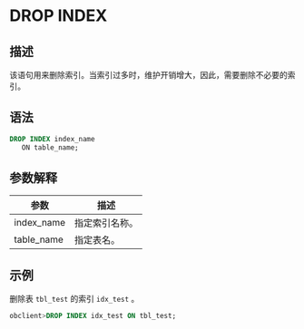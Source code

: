 # DROP INDEX

## 描述

该语句用来删除索引。当索引过多时，维护开销增大，因此，需要删除不必要的索引。

## 语法

```sql
DROP INDEX index_name 
   ON table_name;
```

## 参数解释

|   **参数**   | **描述**  |
|------------|---------|
| index_name | 指定索引名称。 |
| table_name | 指定表名。   |

## 示例

删除表 `tbl_test` 的索引 `idx_test` 。

```sql
obclient>DROP INDEX idx_test ON tbl_test;
```
